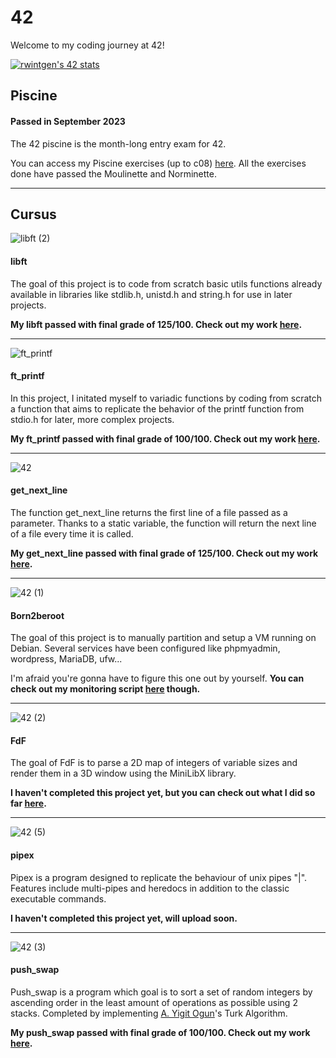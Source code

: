 # 42
Welcome to my coding journey at 42!

[![rwintgen's 42 stats](https://badge42.coday.fr/api/v2/clrv21dv5517501p4v0sbfuz1/stats?cursusId=21&coalitionId=219)](https://github.com/Coday-meric/badge42)
## Piscine
#### Passed in September 2023
The 42 piscine is the month-long entry exam for 42.

You can access my Piscine exercises (up to c08) [here](https://github.com/rwintgen/42/tree/main/piscine_42). All the exercises done have passed the Moulinette and Norminette.

-----

## Cursus
![libft (2)](https://github.com/rwintgen/42/assets/150167832/a35c8ba5-f187-4af0-a79e-6b855ac29acc)
#### libft
The goal of this project is to code from scratch basic utils functions already available in libraries like stdlib.h, unistd.h and string.h for use in later projects.

__My libft passed with final grade of 125/100. Check out my work [here](https://github.com/rwintgen/42/tree/main/libft).__

-----

![ft_printf](https://github.com/rwintgen/42/assets/150167832/2bcd3af9-c5ca-41fd-b58a-935477b07ef4)
#### ft_printf
In this project, I initated myself to variadic functions by coding from scratch a function that aims to replicate the behavior of the printf function from stdio.h for later, more complex projects.

__My ft_printf passed with final grade of 100/100. Check out my work [here](https://github.com/rwintgen/42/tree/main/ft_printf).__

-----

![42](https://github.com/rwintgen/42/assets/150167832/b279756b-d7ef-4973-bc86-865602b23228)
#### get_next_line
The function get_next_line returns the first line of a file passed as a parameter. Thanks to a static variable, the function will return the next line of a file every time it is called.

__My get_next_line passed with final grade of 125/100. Check out my work [here](https://github.com/rwintgen/42/tree/main/get_next_line).__

-----

![42 (1)](https://github.com/rwintgen/42/assets/150167832/128c4c7e-3d23-4aab-99a8-8b3c1b6cbf82)
#### Born2beroot
The goal of this project is to manually partition and setup a VM running on Debian. Several services have been configured like phpmyadmin, wordpress, MariaDB, ufw...

I'm afraid you're gonna have to figure this one out by yourself. __You can check out my monitoring script [here](https://github.com/rwintgen/42/tree/main/Born2beroot) though.__

-----

![42 (2)](https://github.com/rwintgen/42/assets/150167832/cb58c23c-febe-490f-bb62-6f6266a3e199)
#### FdF
The goal of FdF is to parse a 2D map of integers of variable sizes and render them in a 3D window using the MiniLibX library.

__I haven't completed this project yet, but you can check out what I did so far [here](https://github.com/rwintgen/42/tree/main/FdF).__

-----

![42 (5)](https://github.com/rwintgen/42/assets/150167832/3f135487-fabd-436e-bc62-7a2394bd138d)
#### pipex
Pipex is a program designed to replicate the behaviour of unix pipes "|". Features include multi-pipes and heredocs in addition to the classic executable commands.

__I haven't completed this project yet, will upload soon.__

-----

![42 (3)](https://github.com/rwintgen/42/assets/150167832/0c4465bd-d03f-4332-964b-d0c43a09a57d)
#### push_swap
Push_swap is a program which goal is to sort a set of random integers by ascending order in the least amount of operations as possible using 2 stacks. Completed by implementing [A. Yigit Ogun](https://github.com/ayogun)'s Turk Algorithm.

__My push_swap passed with final grade of 100/100. Check out my work [here](https://github.com/rwintgen/42/tree/main/push_swap).__
